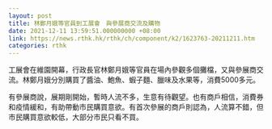 ```yaml
---
layout: post
title: 林鄭月娥等官員到工展會　與參展商交流及購物
date: 2021-12-11 13:59:51.000000000 +08:00
link: https://news.rthk.hk/rthk/ch/component/k2/1623763-20211211.htm
categories: rthk
---
```


工展會在維園開幕，行政長官林鄭月娥等官員在場內參觀多個攤檔，又與參展商交流。林鄭月娥分別購買了醬油、鮑魚、蝦子麵、臘味及水果等，消費5000多元。

有參展商說，展期剛開始，暫時人流不多，生意有待觀望。也有商戶相信，消費券和疫情緩和，有助帶動市民購買意欲。有首次參展的商戶則認為，人流算不錯，但市民購買意欲較低，大部分市民只看不買。
